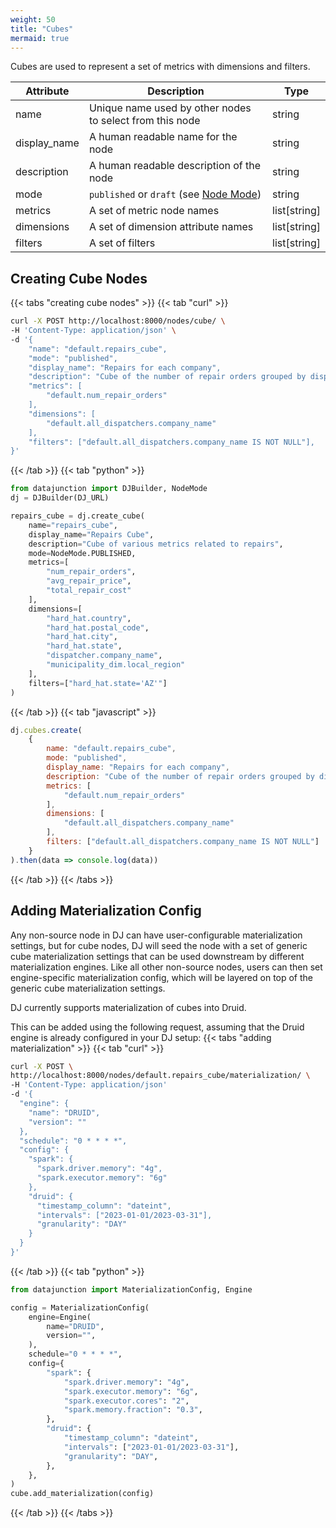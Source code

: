 ```yaml
---
weight: 50
title: "Cubes"
mermaid: true
---
```


Cubes are used to represent a set of metrics with dimensions and filters.


| Attribute    | Description                                                                                 | Type         |
|--------------|---------------------------------------------------------------------------------------------|--------------|
| name         | Unique name used by other nodes to select from this node                                    | string       |
| display_name | A human readable name for the node                                                          | string       |
| description  | A human readable description of the node                                                    | string       |
| mode         | `published` or `draft` (see [Node Mode](../../../dj-concepts/node-dependencies/#node-mode)) | string       |
| metrics      | A set of metric node names                                                                  | list[string] |
| dimensions   | A set of dimension attribute names                                                          | list[string] |
| filters      | A set of filters                                                                            | list[string] |

## Creating Cube Nodes

{{< tabs "creating cube nodes" >}}
{{< tab "curl" >}}
```sh
curl -X POST http://localhost:8000/nodes/cube/ \
-H 'Content-Type: application/json' \
-d '{
    "name": "default.repairs_cube",
    "mode": "published",
    "display_name": "Repairs for each company",
    "description": "Cube of the number of repair orders grouped by dispatcher companies",
    "metrics": [
        "default.num_repair_orders"
    ],
    "dimensions": [
        "default.all_dispatchers.company_name"
    ],
    "filters": ["default.all_dispatchers.company_name IS NOT NULL"],
}'
```
{{< /tab >}}
{{< tab "python" >}}

```py
from datajunction import DJBuilder, NodeMode
dj = DJBuilder(DJ_URL)

repairs_cube = dj.create_cube(
    name="repairs_cube",
    display_name="Repairs Cube",
    description="Cube of various metrics related to repairs",
    mode=NodeMode.PUBLISHED,
    metrics=[
        "num_repair_orders",
        "avg_repair_price",
        "total_repair_cost"
    ],
    dimensions=[
        "hard_hat.country",
        "hard_hat.postal_code",
        "hard_hat.city",
        "hard_hat.state",
        "dispatcher.company_name",
        "municipality_dim.local_region"
    ],
    filters=["hard_hat.state='AZ'"]
)
```
{{< /tab >}}
{{< tab "javascript" >}}
```js
dj.cubes.create(
    {
        name: "default.repairs_cube",
        mode: "published",
        display_name: "Repairs for each company",
        description: "Cube of the number of repair orders grouped by dispatcher companies",
        metrics: [
            "default.num_repair_orders"
        ],
        dimensions: [
            "default.all_dispatchers.company_name"
        ],
        filters: ["default.all_dispatchers.company_name IS NOT NULL"]
    }
).then(data => console.log(data))
```
{{< /tab >}}
{{< /tabs >}}

## Adding Materialization Config

Any non-source node in DJ can have user-configurable materialization settings, but for cube nodes, DJ
will seed the node with a set of generic cube materialization settings that can be used downstream by
different materialization engines. Like all other non-source nodes, users can then set engine-specific
materialization config, which will be layered on top of the generic cube materialization settings.

DJ currently supports materialization of cubes into Druid.

This can be added using the following request, assuming that the Druid engine is already configured in
your DJ setup:
{{< tabs "adding materialization" >}}
{{< tab "curl" >}}
```sh
curl -X POST \
http://localhost:8000/nodes/default.repairs_cube/materialization/ \
-H 'Content-Type: application/json'
-d '{
  "engine": {
    "name": "DRUID",
    "version": ""
  },
  "schedule": "0 * * * *",
  "config": {
    "spark": {
      "spark.driver.memory": "4g",
      "spark.executor.memory": "6g"
    },
    "druid": {
      "timestamp_column": "dateint",
      "intervals": ["2023-01-01/2023-03-31"],
      "granularity": "DAY"
    }
  }
}'
```
{{< /tab >}}
{{< tab "python" >}}

```py
from datajunction import MaterializationConfig, Engine

config = MaterializationConfig(
    engine=Engine(
        name="DRUID",
        version="",
    ),
    schedule="0 * * * *",
    config={
        "spark": {
            "spark.driver.memory": "4g",
            "spark.executor.memory": "6g",
            "spark.executor.cores": "2",
            "spark.memory.fraction": "0.3",
        },
        "druid": {
            "timestamp_column": "dateint",
            "intervals": ["2023-01-01/2023-03-31"],
            "granularity": "DAY",
        },
    },
)
cube.add_materialization(config)
```
{{< /tab >}}
{{< /tabs >}}
